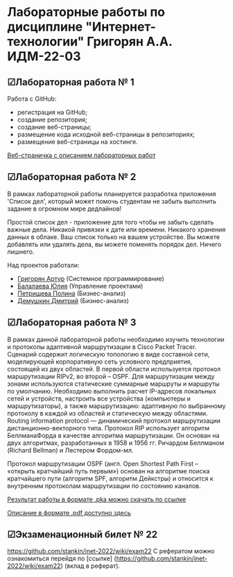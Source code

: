 # Лабораторные работы по дисциплине "Интернет-технологии" Григорян А.А. ИДМ-22-03
## ☑Лабораторная работа № 1
Работа с GitHub:
* регистрация на GitHub;
* создание репозитория;
* создание веб-страницы;
* размещение кода исходной веб-страницы в репозиториях;
* размещение веб-страницы на хостинге.

[Веб-страничка с описанием лабораторных работ](https://salemnight1.github.io/)
## ☑Лабораторная работа № 2
В рамках лабораторной работы планируется разработка приложения 'Список дел', который может помочь студентам не забыть выполнить задание в огромном мире дедлайнов!

Простой список дел - приложение для того чтобы не забыть сделать важные дела. Никакой привязки к дате или времени. Никакого хранения данных в облаке. Ваш список только на вашем устройстве. Вы можете добавлять или удалять дела, вы можете поменять порядок дел. Ничего лишнего.

Над проектов работали:
* [Григорян Артур](https://salemnight1.github.io/) (Системное программирование)
* [Балалаева Юлия](https://balalaevajulia.github.io/LabsInetTexnologii/) (Управление проектами)
* [Петрищева Полина](https://polinapetrishcheva.github.io/lab-petrishcheva/) (Бизнес-анализ)
* [Демушкин Дмитрий](https://dmitrydemushkin1998.github.io/lab-demushkin/) (Бизнес-анализ)
## ☑Лабораторная работа № 3
В рамках данной лабораторной работы необходимо изучить технологии и протоколы адаптивной маршрутизации в Cisco Packet Tracer. Сценарий содержит логическую топологию в виде составной сети, моделирующей корпоративную сеть условного предприятия, состоящей из двух областей. В первой области используется протокол маршрутизации RIPv2, во второй – OSPF. Для маршрутизации между зонами используются статические суммарные маршруты и маршруты по умолчанию. Необходимо выполнить расчет IP-адресов локальных сетей и устройств, настроить все устройства (компьютеры и маршрутизаторы), а также маршрутизацию: адаптивную по выбранному протоколу в каждой из областей и статическую между областями.
Routing information protocol — динамический протокол маршрутизации дистанционно-векторного типа. Протокол RIP использует алгоритм БеллманаФорда в качестве алгоритма маршрутизации. Он основан на двух алгоритмах, разработанных в 1958 и 1956 гг. Ричардом Беллманом (Richard Bellman) и Лестером Фордом-мл.

Протокол маршрутизации OSPF (англ. Open Shortest Path First – «открыть кратчайший путь первым») основан на алгоритме поиска кратчайшего пути (алгоритм SPF, алгоритм Дейкстры) и относится к внутренним протоколам маршрутизации по состоянию каналов.

[Результат работы в формате .pka можно скачать по ссылке](https://github.com/SalemNight1/SalemNight1.github.io/blob/main/%D0%9B%D0%B0%D0%B1%D0%B03/Stsenariy_dlya_CPT.pka)

[Описание в формате .pdf доступно здесь](https://github.com/SalemNight1/SalemNight1.github.io/blob/main/%D0%9B%D0%B0%D0%B1%D0%B03/Grigoryan_laba_3.pdf)
## ☑Экзаменационный билет № 22
https://github.com/stankin/inet-2022/wiki/exam22
С рефератом можно ознакомиться перейдя по [ссылке] (https://github.com/stankin/inet-2022/wiki/exam22) (вклад в реферат).
